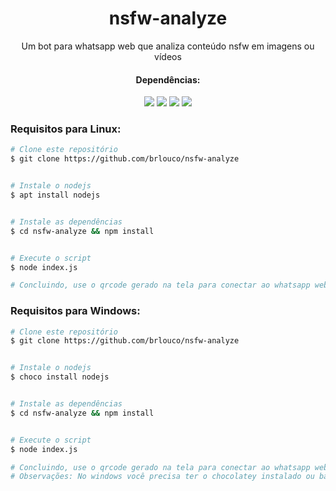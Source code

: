 <h1 align="center">nsfw-analyze</h1>
<p align="center">Um bot para whatsapp web que analiza conteúdo nsfw em imagens ou vídeos</p>
<div align="center">
    <h4>Dependências: </h4>
    <a href="https://nodejs.org/en/download"><img src="https://img.shields.io/static/v1?label=Nodejs&message=v14.15.4&color=339933&style=for-the-badge&logo=node.js"/></a>
    <img src="https://img.shields.io/static/v1?label=Npm&message=v6.14.10&color=CB3837&style=for-the-badge&logo=npm"/>
    <a href="https://github.com/infinitered/nsfwjs"><img src="https://img.shields.io/static/v1?label=Nsfwjs&message=v2.3.0&color=yellow&style=for-the-badge"/></a>
    <a href="https://github.com/pedroslopez/whatsapp-web.js"><img src="https://img.shields.io/static/v1?label=whatsapp-web.js&message=v1.12.3&color=32cd32&style=for-the-badge"/>     </a>
</div>

### Requisitos para Linux: 

```bash
# Clone este repositório
$ git clone https://github.com/brlouco/nsfw-analyze


# Instale o nodejs
$ apt install nodejs


# Instale as dependências
$ cd nsfw-analyze && npm install


# Execute o script
$ node index.js

# Concluindo, use o qrcode gerado na tela para conectar ao whatsapp web.
```

### Requisitos para Windows: 

```bash
# Clone este repositório
$ git clone https://github.com/brlouco/nsfw-analyze


# Instale o nodejs
$ choco install nodejs


# Instale as dependências
$ cd nsfw-analyze && npm install


# Execute o script
$ node index.js

# Concluindo, use o qrcode gerado na tela para conectar ao whatsapp web.
# Observações: No windows você precisa ter o chocolatey instalado ou baixar o nodejs diretamente do site
```
